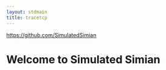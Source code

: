 ```yaml
---
layout: stdmain
title: tracetcp
---
```


https://github.com/SimulatedSimian

# Welcome to Simulated Simian
